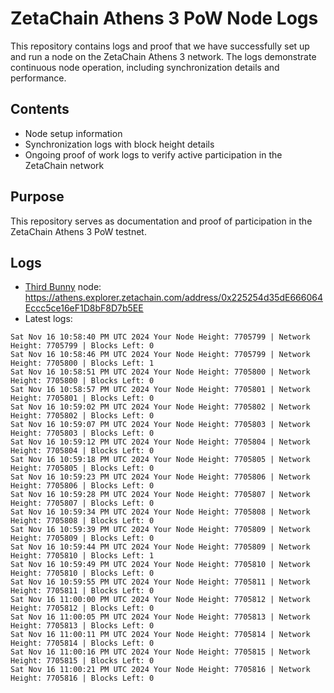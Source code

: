 # ZetaChain Athens 3 PoW Node Logs
This repository contains logs and proof that we have successfully set up and run a node on the ZetaChain Athens 3 network. The logs demonstrate continuous node operation, including synchronization details and performance.

## Contents
- Node setup information
- Synchronization logs with block height details
- Ongoing proof of work logs to verify active participation in the ZetaChain network

## Purpose
This repository serves as documentation and proof of participation in the ZetaChain Athens 3 PoW testnet.

## Logs

- [Third Bunny](https://thirdbunny.xyz/) node: https://athens.explorer.zetachain.com/address/0x225254d35dE666064Eccc5ce16eF1D8bF8D7b5EE
- Latest logs:
```
Sat Nov 16 10:58:40 PM UTC 2024 Your Node Height: 7705799 | Network Height: 7705799 | Blocks Left: 0
Sat Nov 16 10:58:46 PM UTC 2024 Your Node Height: 7705799 | Network Height: 7705800 | Blocks Left: 1
Sat Nov 16 10:58:51 PM UTC 2024 Your Node Height: 7705800 | Network Height: 7705800 | Blocks Left: 0
Sat Nov 16 10:58:57 PM UTC 2024 Your Node Height: 7705801 | Network Height: 7705801 | Blocks Left: 0
Sat Nov 16 10:59:02 PM UTC 2024 Your Node Height: 7705802 | Network Height: 7705802 | Blocks Left: 0
Sat Nov 16 10:59:07 PM UTC 2024 Your Node Height: 7705803 | Network Height: 7705803 | Blocks Left: 0
Sat Nov 16 10:59:12 PM UTC 2024 Your Node Height: 7705804 | Network Height: 7705804 | Blocks Left: 0
Sat Nov 16 10:59:18 PM UTC 2024 Your Node Height: 7705805 | Network Height: 7705805 | Blocks Left: 0
Sat Nov 16 10:59:23 PM UTC 2024 Your Node Height: 7705806 | Network Height: 7705806 | Blocks Left: 0
Sat Nov 16 10:59:28 PM UTC 2024 Your Node Height: 7705807 | Network Height: 7705807 | Blocks Left: 0
Sat Nov 16 10:59:34 PM UTC 2024 Your Node Height: 7705808 | Network Height: 7705808 | Blocks Left: 0
Sat Nov 16 10:59:39 PM UTC 2024 Your Node Height: 7705809 | Network Height: 7705809 | Blocks Left: 0
Sat Nov 16 10:59:44 PM UTC 2024 Your Node Height: 7705809 | Network Height: 7705810 | Blocks Left: 1
Sat Nov 16 10:59:49 PM UTC 2024 Your Node Height: 7705810 | Network Height: 7705810 | Blocks Left: 0
Sat Nov 16 10:59:55 PM UTC 2024 Your Node Height: 7705811 | Network Height: 7705811 | Blocks Left: 0
Sat Nov 16 11:00:00 PM UTC 2024 Your Node Height: 7705812 | Network Height: 7705812 | Blocks Left: 0
Sat Nov 16 11:00:05 PM UTC 2024 Your Node Height: 7705813 | Network Height: 7705813 | Blocks Left: 0
Sat Nov 16 11:00:11 PM UTC 2024 Your Node Height: 7705814 | Network Height: 7705814 | Blocks Left: 0
Sat Nov 16 11:00:16 PM UTC 2024 Your Node Height: 7705815 | Network Height: 7705815 | Blocks Left: 0
Sat Nov 16 11:00:21 PM UTC 2024 Your Node Height: 7705816 | Network Height: 7705816 | Blocks Left: 0
```

